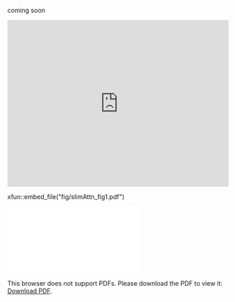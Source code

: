 coming soon

<embed src="https://drive.google.com/viewerng/viewer?embedded=true&url=https://raw.githubusercontent.com/OpenMachine-ai/transformer-tricks/refs/heads/main/doc/fig/slimAttn_fig1.pdf" width="500" height="375">



xfun::embed_file("fig/slimAttn_fig1.pdf")

<object data="fig/slimAttn_fig1.pdf" type="application/pdf" width="700px" height="700px">
    <embed src="fig/slimAttn_fig1.pdf">
        <p>This browser does not support PDFs. Please download the PDF to view it: <a href="fig/slimAttn_fig1.pdf">Download PDF</a>.</p>
    </embed>
</object>
